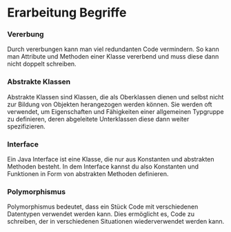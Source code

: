 # Erarbeitung Begriffe

### Vererbung
Durch vererbungen kann man viel redundanten Code vermindern. 
So kann man Attribute und Methoden einer Klasse vererbend und muss diese dann nicht doppelt schreiben.


### Abstrakte Klassen
Abstrakte Klassen sind Klassen, die als Oberklassen dienen und selbst nicht zur Bildung von Objekten herangezogen werden können.
Sie werden oft verwendet, um Eigenschaften und Fähigkeiten einer allgemeinen Typgruppe zu definieren, deren abgeleitete Unterklassen diese dann weiter spezifizieren.


### Interface
Ein Java Interface ist eine Klasse, die nur aus Konstanten und abstrakten Methoden besteht. 
In dem Interface kannst du also Konstanten und Funktionen in Form von abstrakten Methoden definieren.


### Polymorphismus
Polymorphismus bedeutet, dass ein Stück Code mit verschiedenen Datentypen verwendet werden kann. 
Dies ermöglicht es, Code zu schreiben, der in verschiedenen Situationen wiederverwendet werden kann.